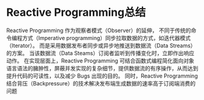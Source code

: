 # Reactive Programming总结

Reactive Programming 作为观察者模式（Observer）的延伸，
不同于传统的命令编程方式（Imperative programming）同步拉取数据的方式，如迭代器模式（Iterator）。
而是采用数据发布者同步或异步地推送到数据流（Data Streams）的方案。
当该数据流（Data Steams）订阅者监听到传播变化时，立即作出响应动作。
在实现层面上，Reactive Programming 可结合函数式编程简化面向对象语言语法的臃肿性，屏蔽并发实现的复杂细节，提供数据流的有序操作，从而达到提升代码的可读性，以及减少 Bugs 出现的目的。
同时，Reactive Programming 结合背压（Backpressure）的技术解决发布端生成数据的速率高于订阅端消费的问题







<ad/>
<comment/>